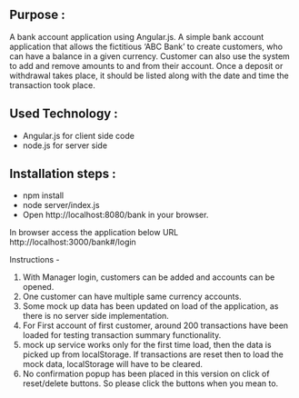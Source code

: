 ﻿## Purpose : 
A bank account application using Angular.js. A simple bank account application that allows the fictitious ‘ABC Bank’ to create customers, who can have a balance in a given currency. Customer can also use the system to add and remove amounts to and from their account. Once a
deposit or withdrawal takes place, it should be listed along with the date and time the transaction took place.

## Used Technology :
* Angular.js for client side code 
* node.js for server side

## Installation steps :
* npm install
* node server/index.js
* Open http://localhost:8080/bank in your browser.

In browser access the application below URL
http://localhost:3000/bank#/login

Instructions - 
1) With Manager login, customers can be added and accounts can be opened.
2) One customer can have multiple same currency accounts.
3) Some mock up data has been updated on load of the application, as there is no server side implementation.
4) For First account of first customer, around 200 transactions have been loaded for testing transaction summary functionality.
5) mock up service works only for the first time load, then the data is picked up from localStorage. If transactions are reset then to load the mock data, localStorage will have to be cleared.
6) No confirmation popup has been placed in this version on click of reset/delete buttons. So please click the buttons when you mean to.

